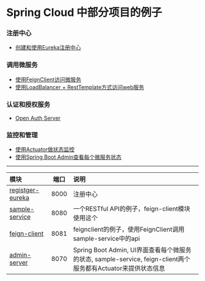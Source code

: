 Spring Cloud 中部分项目的例子
============================

### 注册中心
* [创建和使用Eureka注册中心](./register-eureka)

### 调用微服务
* [使用FeignClient访问微服务](./feign-client)
* [使用LoadBalancer + RestTemplate方式访问web服务](./loadbalancer-resttemplate.md)

### 认证和授权服务
* [Open Auth Server](https://github.com/gexiangdong/spring-cloud)

### 监控和管理
* [使用Actuator做状态监控](./actuator.md)
* [使用Spring Boot Admin查看每个微服务状态](./admin-server)



----
模块 | 端口 | 说明 |
|:------------ |:--:|:--------------- |
|[registger-eureka](./register-eureka) | 8000 |注册中心 |
|[sample-service](./sample-service) | 8080 |一个RESTful API的例子，feign-client模块使用这个|
|[feign-client](./feign-client) | 8081 |feignclient的例子，使用FeignClient调用sample-service中的api|
|[admin-server](./admin-server)| 8070 |Spring Boot Admin, UI界面查看每个微服务的状态, sample-service, feign-client两个服务都有Actuator来提供状态信息 |
